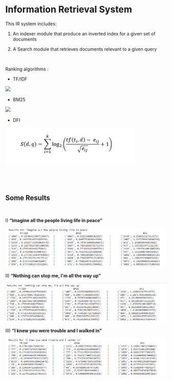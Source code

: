Information Retrieval System
============================

This IR system includes:

1.  An indexer module that produce an inverted index for a given set of
    documents

2.  A Search module that retrieves documents relevant to a given query

 

Ranking algorithms :

-   TF/IDF

![](https://teknoloji.org/wp-content/uploads/2020/06/tf-idf2-1024x340.png)

-   BM25

![](https://teknoloji.org/wp-content/uploads/2020/06/bm25.png)

-   DFI

![dfi_formula](https://github.com/ozgurdogan646/Information_Retrieval_System/blob/master/results/dfi_formula.jpg)

 

 

## Some Results

 

I)  **“Imagine all the people living life in peace”**

![](https://github.com/ozgurdogan646/Information_Retrieval_System/blob/master/results/query1.jpg)

II)  **“Nothing can stop me, I'm all the way up”**

![](https://github.com/ozgurdogan646/Information_Retrieval_System/blob/master/results/query2.jpg)

III)  **“I knew you were trouble and I walked in”**

![](https://github.com/ozgurdogan646/Information_Retrieval_System/blob/master/results/query3.jpg)
 

 

 

 

 
